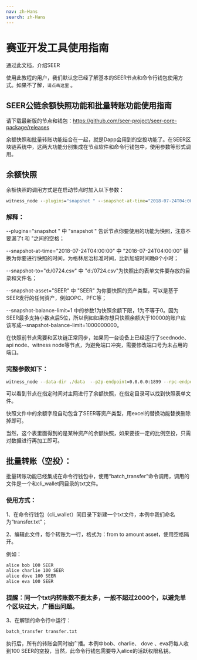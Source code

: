 ```yaml
---
nav: zh-Hans
search: zh-Hans
---
```


# 赛亚开发工具使用指南

通过此文档，介绍SEER

使用此教程的用户，我们默认您已经了解基本的SEER节点和命令行钱包使用方式。如果不了解，<a router-link="/cli">`请点击这里`</a> 。

## SEER公链余额快照功能和批量转账功能使用指南

请下载最新版的节点和钱包：https://github.com/seer-project/seer-core-package/releases

余额快照和批量转账功能结合在一起，就是Dapp会用到的空投功能了。在SEER区块链系统中，这两大功能分别集成在节点软件和命令行钱包中，使用参数等形式调用。

## 余额快照

余额快照的调用方式是在启动节点时加入以下参数：

```cmd
witness_node --plugins="snapshot " --snapshot-at-time="2018-07-24T04:00:00" --snapshot-to="d:/0724.csv" --snapshot-asset="SEER" --snapshot-balance-limit=1
```
### 解释：

--plugins="snapshot " 中 "snapshot " 告诉节点你要使用的功能为快照，注意不要漏了t 和 "之间的空格；

--snapshot-at-time="2018-07-24T04:00:00" 中 "2018-07-24T04:00:00" 替换为你要进行快照的时间，为格林尼治标准时间，比新加坡时间晚8个小时；

--snapshot-to="d:/0724.csv"  中 "d:/0724.csv"为快照出的表单文件要存放的目录和文件名；

 --snapshot-asset="SEER" 中 "SEER" 为你要快照的资产类型，可以是基于SEER发行的任何资产，例如OPC、PFC等；

--snapshot-balance-limit=1 中的参数1为快照余额下限，1为不等于0。因为SEER最多支持小数点后5位，所以例如如果你想只快照余额大于10000的账户应该写成--snapshot-balance-limit=1000000000。

在快照前节点需要和区块链正常同步，如果同一台设备上已经运行了seednode、api node、witness node等节点，为避免端口冲突，需要修改端口号为未占用的端口。

### 完整参数如下：

```cmd
witness_node --data-dir ./data  --p2p-endpoint=0.0.0.0:1899 --rpc-endpoint=0.0.0.0:9192 --replay-blockchain --plugins="snapshot " --snapshot-at-time="2018-07-24T04:00:00" --snapshot-to="d:/0724.csv" --snapshot-asset="SEER" --snapshot-balance-limit=1
```

可以看到节点在指定时间对主网进行了余额快照，在指定目录可以找到快照表单文件。

快照文件中的余额字段自动包含了SEER等资产类型，用excel的替换功能替换删除掉即可。

当然，这个表里面得到的是某种资产的余额快照，如果要按一定的比例空投，只需对数据进行再加工即可。

## 批量转账（空投）：

批量转账功能已经集成在命令行钱包中，使用“batch_transfer”命令调用，调用的文件是一个和cli_wallet同目录的txt文件。

### 使用方式：

1、在命令行钱包（cli_wallet）同目录下新建一个txt文件，本例中我们命名为“transfer.txt”；

2、编辑此文件，每个转账为一行，格式为：from to amount asset，使用空格隔开。

例如：

```txt
alice bob 100 SEER
alice charlie 100 SEER
alice dove 100 SEER
alice eva 100 SEER
```
### 提醒：同一个txt内转账数不要太多，一般不超过2000个，以避免单个区块过大，广播出问题。

3、在解锁的命令行中运行：

```cmd
batch_transfer transfer.txt 
```
执行后，所有的转账会同时被广播。本例中bob、charlie、 dove 、eva将每人收到100 SEER的空投，当然，此命令行钱包需要导入alice的活跃权限私钥。



